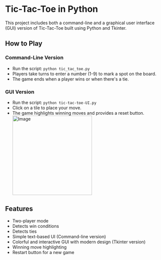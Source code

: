 # Tic-Tac-Toe in Python

This project includes both a command-line and a graphical user interface (GUI) version of Tic-Tac-Toe built using Python and Tkinter.

## How to Play
### Command-Line Version
- Run the script: `python tic_tac_toe.py`
- Players take turns to enter a number (1-9) to mark a spot on the board.
- The game ends when a player wins or when there's a tie.

### GUI Version
- Run the script: `python tic-tac-toe-UI.py`
- Click on a tile to place your move.
- The game highlights winning moves and provides a reset button.
  <img width="257" alt="Image" src="https://github.com/user-attachments/assets/f45183ac-b6a9-47ad-9d4a-d14e0391578a" />

## Features
- Two-player mode
- Detects win conditions
- Detects ties
- Simple text-based UI (Command-line version)
- Colorful and interactive GUI with modern design (Tkinter version)
- Winning move highlighting
- Restart button for a new game

